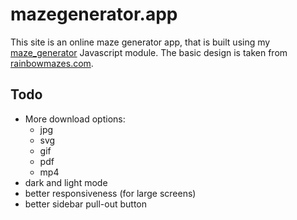 # mazegenerator.app

This site is an online maze generator app, that is built using my [maze_generator](https://github.com/thewizardbear/maze_generator) Javascript module. The basic design is taken from [rainbowmazes.com](https://rainbowmazes.com).

## Todo

* More download options:
  * jpg
  * svg
  * gif
  * pdf
  * mp4
* dark and light mode
* better responsiveness (for large screens)
* better sidebar pull-out button
